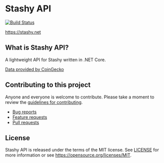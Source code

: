 # Stashy API

[![Build Status](https://travis-ci.org/majordutch/Stashy.LightApi.svg?branch=master)](https://travis-ci.org/majordutch/Stashy.LightApi)

https://stashy.net

## What is Stashy API?

A lightweight API for Stashy written in .NET Core.

[Data provided by CoinGecko](https://www.coingecko.com/en)

## Contributing to this project

Anyone and everyone is welcome to contribute. Please take a moment to
review the [guidelines for contributing](CONTRIBUTING.md).

* [Bug reports](CONTRIBUTING.md#bugs)
* [Feature requests](CONTRIBUTING.md#features)
* [Pull requests](CONTRIBUTING.md#pull-requests)

## License

Stashy API is released under the terms of the MIT license. See [LICENSE](LICENSE) 
for more information or see https://opensource.org/licenses/MIT.
